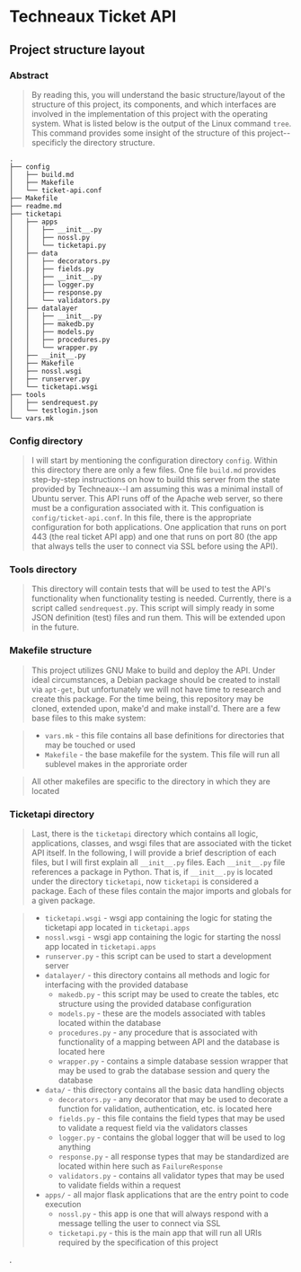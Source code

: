 # Techneaux Ticket API

## Project structure layout

### Abstract

> By reading this, you will understand the basic structure/layout of the structure of this project, its components, and which interfaces are involved in the implementation of this project with the operating system. What is listed below is the output of the Linux command `tree`. This command provides some insight of the structure of this project--specificly the directory structure.

```
.
├── config
│   ├── build.md
│   ├── Makefile
│   └── ticket-api.conf
├── Makefile
├── readme.md
├── ticketapi
│   ├── apps
│   │   ├── __init__.py
│   │   ├── nossl.py
│   │   └── ticketapi.py
│   ├── data
│   │   ├── decorators.py
│   │   ├── fields.py
│   │   ├── __init__.py
│   │   ├── logger.py
│   │   ├── response.py
│   │   └── validators.py
│   ├── datalayer
│   │   ├── __init__.py
│   │   ├── makedb.py
│   │   ├── models.py
│   │   ├── procedures.py
│   │   └── wrapper.py
│   ├── __init__.py
│   ├── Makefile
│   ├── nossl.wsgi
│   ├── runserver.py
│   └── ticketapi.wsgi
├── tools
│   ├── sendrequest.py
│   └── testlogin.json
└── vars.mk
```

### Config directory

> I will start by mentioning the configuration directory `config`. Within this directory there are only a few files. One file `build.md` provides step-by-step instructions on how to build this server from the state provided by Techneaux--I am assuming this was a minimal install of Ubuntu server.  This API runs off of the Apache web server, so there must be a configuration associated with it. This configuation is `config/ticket-api.conf`. In this file, there is the appropriate configuration for both applications. One application that runs on port 443 (the real ticket API app) and one that runs on port 80 (the app that always tells the user to connect via SSL before using the API).

### Tools directory

> This directory will contain tests that will be used to test the API's functionality when functionality testing is needed. Currently, there is a script called `sendrequest.py`. This script will simply ready in some JSON definition (test) files and run them. This will be extended upon in the future.

### Makefile structure

> This project utilizes GNU Make to build and deploy the API. Under ideal circumstances, a Debian package should be created to install via `apt-get`, but unfortunately we will not have time to research and create this package. For the time being, this repository may be cloned, extended upon, make'd and make install'd. There are a few base files to this make system:

> - `vars.mk` - this file contains all base definitions for directories that may be touched or used
> - `Makefile` - the base makefile for the system. This file will run all sublevel makes in the approriate order

> All other makefiles are specific to the directory in which they are located

### Ticketapi directory

> Last, there is the `ticketapi` directory which contains all logic, applications, classes, and wsgi files that are associated with the ticket API itself. In the following, I will provide a brief description of each files, but I will first explain all `__init__.py` files. Each `__init__.py` file references a package in Python. That is, if `__init__.py` is located under the directory `ticketapi`, now `ticketapi` is considered a package. Each of these files contain the major imports and globals for a given package.

> - `ticketapi.wsgi` - wsgi app containing the logic for stating the ticketapi app located in `ticketapi.apps`
> - `nossl.wsgi` - wsgi app containing the logic for starting the nossl app located in `ticketapi.apps`
> - `runserver.py` - this script can be used to start a development server
> - `datalayer/` - this directory contains all methods and logic for interfacing with the provided database
>   - `makedb.py` - this script may be used to create the tables, etc structure using the provided database configuration
>   - `models.py` - these are the models associated with tables located within the database
>   - `procedures.py` - any procedure that is associated with functionality of a mapping between API and the database is located here
>   - `wrapper.py` - contains a simple database session wrapper that may be used to grab the database session and query the database
> - `data/` - this directory contains all the basic data handling objects
>   - `decorators.py` - any decorator that may be used to decorate a function for validation, authentication, etc. is located here
>   - `fields.py` - this file contains the field types that may be used to validate a request field via the validators classes
>   - `logger.py` - contains the global logger that will be used to log anything
>   - `response.py` - all response types that may be standardized are located within here such as `FailureResponse`
>   - `validators.py` - contains all validator types that may be used to validate fields within a request
> - `apps/` - all major flask applications that are the entry point to code execution
>   - `nossl.py` - this app is one that will always respond with a message telling the user to connect via SSL
>   - `ticketapi.py` - this is the main app that will run all URIs required by the specification of this project









.
